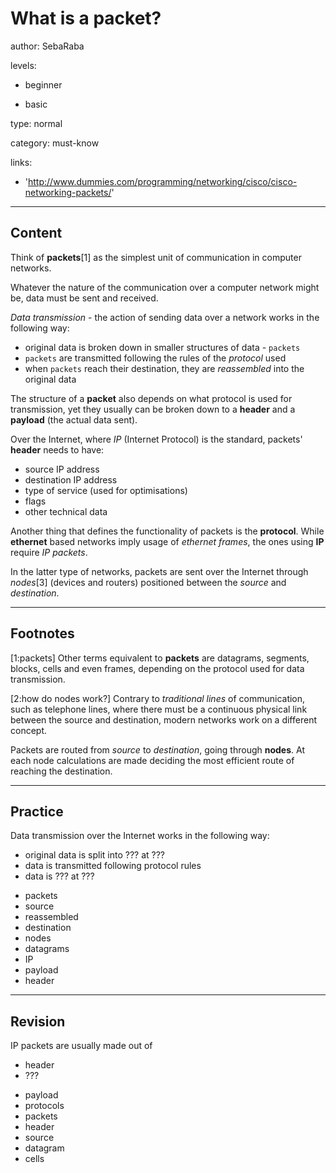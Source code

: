 # What is a packet?
author: SebaRaba

levels:

  - beginner

  - basic

type: normal

category: must-know

links:

  - 'http://www.dummies.com/programming/networking/cisco/cisco-networking-packets/'

---
## Content

Think of **packets**[1] as the simplest unit of communication in computer networks.

Whatever the nature of the communication over a computer network might be, data must be sent and received.

*Data transmission* - the action of sending data over a network works in the following way:
 - original data is broken down in smaller structures of data - `packets`
 - `packets` are transmitted following the rules of the *protocol* used
 -  when `packets` reach their destination, they are *reassembled* into the original data

The structure of a **packet** also depends on what protocol is used for transmission, yet they usually can be broken down to a **header** and a **payload** (the actual data sent).

Over the Internet, where *IP* (Internet Protocol) is the standard, packets' **header** needs to have:
 - source IP address
 - destination IP address
 - type of service (used for optimisations)
 - flags
 - other technical data

Another thing that defines the functionality of packets is the **protocol**. While **ethernet** based networks imply usage of *ethernet frames*, the ones using **IP** require *IP packets*.

In the latter type of networks, packets are sent over the Internet through *nodes*[3] (devices and routers) positioned between the *source* and *destination*.

---
## Footnotes

[1:packets]
Other terms equivalent to **packets** are datagrams, segments, blocks, cells and even frames, depending on the protocol used for data transmission.

[2:how do nodes work?]
Contrary to *traditional lines* of communication, such as telephone lines, where there must be a continuous physical link between the source and destination, modern networks work on a different concept.

Packets are routed from *source* to *destination*, going through **nodes**. At each node calculations are made deciding the most efficient route of reaching the destination.

---
## Practice

Data transmission over the Internet works in the following way:
- original data is split into ??? at ???
- data is transmitted following protocol rules
- data is ??? at ???

* packets
* source
* reassembled
* destination
* nodes
* datagrams
* IP
* payload
* header

---
## Revision

IP packets are usually made out of
 - header
 - ???

* payload
* protocols
* packets
* header
* source
* datagram
* cells
